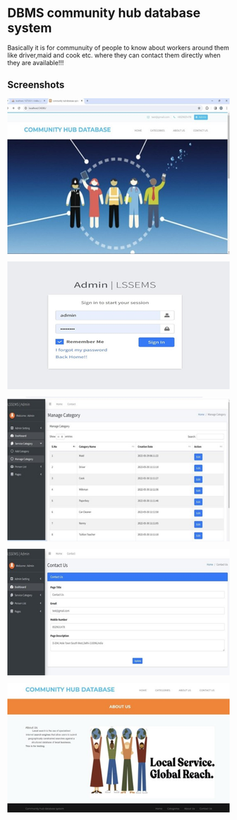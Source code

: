 
# DBMS community hub database system

Basically it is for communuity of people to know about workers around them like driver,maid and cook etc.
where they can contact them directly when they are available!!!


## Screenshots

![App Screenshot](https://github.com/Varshatm218/DBMS-Community-hub-database-system/blob/main/Picture1.jpg)

![App Screenshot](https://github.com/Varshatm218/DBMS-Community-hub-database-system/blob/main/Picture2.jpg)

![App Screenshot](https://github.com/Varshatm218/DBMS-Community-hub-database-system/blob/main/Picture3.jpg)

![App Screenshot](https://github.com/Varshatm218/DBMS-Community-hub-database-system/blob/main/Picture5.jpg)

![App Screenshot](https://github.com/Varshatm218/DBMS-Community-hub-database-system/blob/main/Picture4.jpg)
